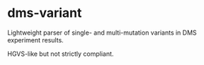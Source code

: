# dms-variant
Lightweight parser of single- and multi-mutation variants in DMS experiment results.

HGVS-like but not strictly compliant.
